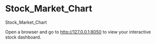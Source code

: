 # Stock_Market_Chart
Stock_Market_Chart

Open a browser and go to http://127.0.0.1:8050 to view your interactive stock dashboard.
